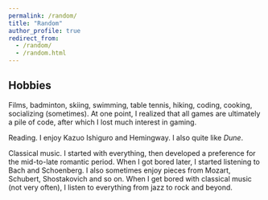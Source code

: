 ```yaml
---
permalink: /random/
title: "Random"
author_profile: true
redirect_from: 
  - /random/
  - /random.html
---
```


## Hobbies

Films, badminton, skiing, swimming, table tennis, hiking, coding, cooking, socializing (sometimes). At one point, I realized that all games are ultimately a pile of code, after which I lost much interest in gaming.

Reading. I enjoy Kazuo Ishiguro and Hemingway. I also quite like _Dune_.

Classical music. I started with everything, then developed a preference for the mid-to-late romantic period. When I got bored later, I started listening to Bach and Schoenberg. I also sometimes enjoy pieces from Mozart, Schubert, Shostakovich and so on. When I get bored with classical music (not very often), I listen to everything from jazz to rock and beyond.

